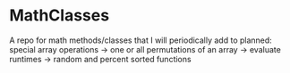 # MathClasses
A repo for math methods/classes that I will periodically add to
planned:
special array operations
-> one or all permutations of an array
-> evaluate runtimes
-> random and percent sorted functions
